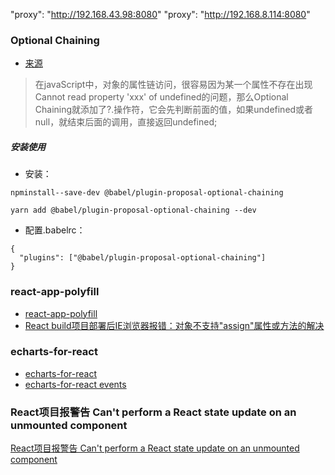 "proxy": "http://192.168.43.98:8080"
"proxy": "http://192.168.8.114:8080"

### Optional Chaining

- [来源](https://juejin.im/post/5dd4a4015188252a18737535)

> 在javaScript中，对象的属性链访问，很容易因为某一个属性不存在出现 Cannot read property 'xxx' of undefined的问题，那么Optional Chaining就添加了?.操作符，它会先判断前面的值，如果undefined或者null，就结束后面的调用，直接返回undefined;

##### 安装使用
- 安装：
```Node
npminstall--save-dev @babel/plugin-proposal-optional-chaining

yarn add @babel/plugin-proposal-optional-chaining --dev
```
- 配置.babelrc：
```babelrc
{
  "plugins": ["@babel/plugin-proposal-optional-chaining"]
}
```



### react-app-polyfill

- [react-app-polyfill](https://www.npmjs.com/package/react-app-polyfill)
- [React build项目部署后IE浏览器报错：对象不支持"assign"属性或方法的解决](https://www.w3h5.com/post/424.html)

### echarts-for-react

- [echarts-for-react](https://github.com/hustcc/echarts-for-react)
- [echarts-for-react events](https://git.hust.cc/echarts-for-react/#/echarts/events?_k=hb6rba)


### React项目报警告 Can't perform a React state update on an unmounted component
[React项目报警告 Can't perform a React state update on an unmounted component](https://blog.csdn.net/xiaocuizao/article/details/102906594)
